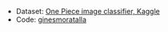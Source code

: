 - Dataset: [One Piece image classifier, Kaggle](https://www.kaggle.com/datasets/ibrahimserouis99/one-piece-image-classifier)
- Code: [ginesmoratalla](https://github.com/ginesmoratalla)
